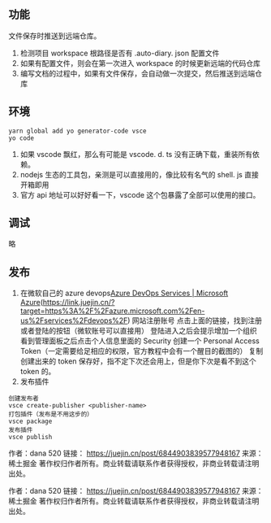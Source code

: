 ## 功能
文件保存时推送到远端仓库。
1. 检测项目 workspace 根路径是否有 .auto-diary. json 配置文件
2. 如果有配置文件，则会在第一次进入 workspace 的时候更新远端的代码仓库
3. 编写文档的过程中，如果有文件保存，会自动做一次提交，然后推送到远端仓库

## 环境
```
yarn global add yo generator-code vsce
yo code

```
1. 如果 vscode 飘红，那么有可能是 vscode. d. ts 没有正确下载，重装所有依赖。
2. nodejs 生态的工具包，亲测是可以直接用的，像比较有名气的 shell. js 直接开箱即用
3. 官方 api 地址可以好好看一下，vscode 这个包暴露了全部可以使用的接口。

## 调试
略

## 发布
1. 在微软自己的 azure devops[Azure DevOps Services | Microsoft Azure](https://azure.microsoft.com/en-us/products/devops/)(https://link.juejin.cn/?target=https%3A%2F%2Fazure.microsoft.com%2Fen-us%2Fservices%2Fdevops%2F) 网站注册账号
点击上面的链接，找到注册或者登陆的按钮（微软账号可以直接用）
登陆进入之后会提示增加一个组织
看到管理面板之后点击个人信息里面的 Security
创建一个 Personal Access Token（一定需要给足相应的权限，官方教程中会有一个醒目的截图的）
复制创建出来的 token 保存好，指不定下次还会用上，但是你下次是看不到这个 token 的。
2. 发布插件
```
创建发布者
vsce create-publisher <publisher-name>
打包插件（发布是不用这步的）
vsce package
发布插件
vsce publish
```
作者：dana 520
链接： https://juejin.cn/post/6844903839577948167
来源：稀土掘金
著作权归作者所有。商业转载请联系作者获得授权，非商业转载请注明出处。

作者：dana 520
链接： https://juejin.cn/post/6844903839577948167
来源：稀土掘金
著作权归作者所有。商业转载请联系作者获得授权，非商业转载请注明出处。